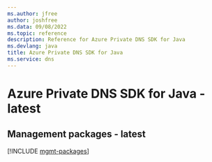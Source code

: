 ```yaml
---
ms.author: jfree
author: joshfree
ms.data: 09/08/2022
ms.topic: reference
description: Reference for Azure Private DNS SDK for Java
ms.devlang: java
title: Azure Private DNS SDK for Java
ms.service: dns
---
```

# Azure Private DNS SDK for Java - latest

## Management packages - latest
[!INCLUDE [mgmt-packages](private-dns-mgmt-index.md)]